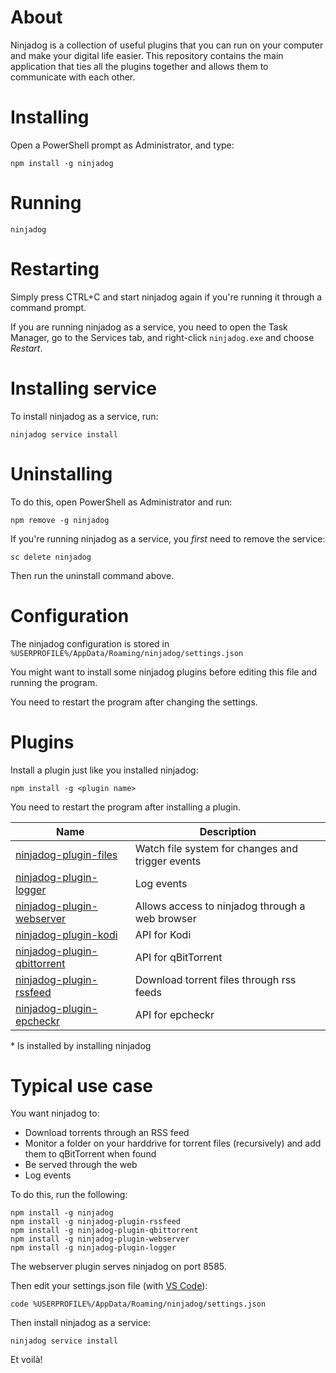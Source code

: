# About

Ninjadog is a collection of useful plugins that you can run on your computer and make your digital life easier. This repository contains the main application that ties all the plugins together and allows them to communicate with each other.

# Installing

Open a PowerShell prompt as Administrator, and type:

```
npm install -g ninjadog
```

# Running

```
ninjadog
```

# Restarting

Simply press CTRL+C and start ninjadog again if you're running it through a command prompt.

If you are running ninjadog as a service, you need to open the Task Manager, go to the Services tab, and right-click `ninjadog.exe` and choose _Restart_.

# Installing service

To install ninjadog as a service, run:

```
ninjadog service install
```

# Uninstalling

To do this, open PowerShell as Administrator and run:

```
npm remove -g ninjadog
```

If you're running ninjadog as a service, you _first_ need to remove the service:

```
sc delete ninjadog
```

Then run the uninstall command above.

# Configuration

The ninjadog configuration is stored in `%USERPROFILE%/AppData/Roaming/ninjadog/settings.json`

You might want to install some ninjadog plugins before editing this file and running the program.

You need to restart the program after changing the settings.

# Plugins

Install a plugin just like you installed ninjadog:

```
npm install -g <plugin name>
```

You need to restart the program after installing a plugin.

| Name                                                                                   | Description                                      |
| -------------------------------------------------------------------------------------- | ------------------------------------------------ |
| [ninjadog-plugin-files](https://github.com/lindstrm/ninjadog-plugin-files)             | Watch file system for changes and trigger events |
| [ninjadog-plugin-logger](https://github.com/lindstrm/ninjadog-plugin-logger)           | Log events                                       |
| [ninjadog-plugin-webserver](https://github.com/lindstrm/ninjadog-plugin-webserver)     | Allows access to ninjadog through a web browser  |
| [ninjadog-plugin-kodi](https://github.com/lindstrm/ninjadog-plugin-kodi)               | API for Kodi                                     |
| [ninjadog-plugin-qbittorrent](https://github.com/lindstrm/ninjadog-plugin-qbittorrent) | API for qBitTorrent                              |
| [ninjadog-plugin-rssfeed](https://github.com/lindstrm/ninjadog-plugin-rssfeed)         | Download torrent files through rss feeds         |
| [ninjadog-plugin-epcheckr](https://github.com/lindstrm/ninjadog-plugin-epcheckr)       | API for epcheckr                                 |

\* Is installed by installing ninjadog

# Typical use case

You want ninjadog to:

- Download torrents through an RSS feed
- Monitor a folder on your harddrive for torrent files (recursively) and add them to qBitTorrent when found
- Be served through the web
- Log events

To do this, run the following:

```
npm install -g ninjadog
npm install -g ninjadog-plugin-rssfeed
npm install -g ninjadog-plugin-qbittorrent
npm install -g ninjadog-plugin-webserver
npm install -g ninjadog-plugin-logger
```

The webserver plugin serves ninjadog on port 8585.

Then edit your settings.json file (with [VS Code](https://code.visualstudio.com/)):

```
code %USERPROFILE%/AppData/Roaming/ninjadog/settings.json
```

Then install ninjadog as a service:

```
ninjadog service install
```

Et voilà!
